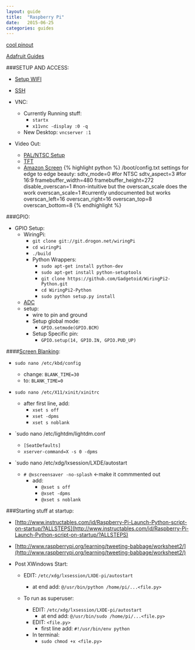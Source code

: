 ```yaml
---
layout: guide
title:  "Raspberry Pi"
date:   2015-06-25
categories: guides
---
```


[cool pinout](http://pi.gadgetoid.com/pinout/pin21_gpio9)

[Adafruit Guides](https://learn.adafruit.com/category/learn-raspberry-pi)

###SETUP AND ACCESS:
* [Setup WIFI](https://learn.adafruit.com/adafruits-raspberry-pi-lesson-3-network-setup/setting-up-wifi-with-occidentalis)
* [SSH](https://learn.adafruit.com/adafruits-raspberry-pi-lesson-6-using-ssh/overview)
* VNC:
    * Currently Running stuff:
        * `startx`
        * `x11vnc -display :0 -q`
    * New Desktop:
        `vncserver :1`
    
* Video Out:
    * [PAL/NTSC Setup](https://learn.adafruit.com/using-a-mini-pal-ntsc-display-with-a-raspberry-pi/configure-and-test)
    * [TFT](https://learn.adafruit.com/user-space-spi-tft-python-library-ili9341-2-8)
    * [Amazon Screen](http://www.amazon.com/review/R2SWCZHX0PXU3T/ref=cm_cr_dp_title?ie=UTF8&ASIN=B006MPRFJQ&nodeID=1077068&store=car)
{% highlight python %}
    /boot/config.txt settings for edge to edge beauty:
    sdtv_mode=0 #for NTSC
    sdtv_aspect=3 #for 16:9
    framebuffer_width=480
    framebuffer_height=272
    disable_overscan=1 #non-intuitive but the overscan_scale does the work
    overscan_scale=1 #currently undocumented but works
    overscan_left=16
    overscan_right=16
    overscan_top=8
    overscan_bottom=8
{% endhighlight %}



###GPIO:
* GPIO Setup:
    * WiringPi:
        * `git clone git://git.drogon.net/wiringPi`
        * `cd wiringPi`
        * `./build`
        * Python Wrappers:
            * `sudo apt-get install python-dev`
            * `sudo apt-get install python-setuptools`
            * `git clone https://github.com/Gadgetoid/WiringPi2-Python.git `
            * `cd WiringPi2-Python`
            * `sudo python setup.py install`
    * [ADC](https://learn.adafruit.com/reading-a-analog-in-and-controlling-audio-volume-with-the-raspberry-pi/script)
    * setup:
        * wire to pin and ground
        * Setup global mode:
            * `GPIO.setmode(GPIO.BCM)`
        * Setup Specific pin:
            * `GPIO.setup(14, GPIO.IN, GPIO.PUD_UP)`

####[Screen Blanking](https://learn.adafruit.com/raspi-animated-gif-picture-frame/making-changes):

* `sudo nano /etc/kbd/config`
    * change: `BLANK_TIME=30`
    * to: `BLANK_TIME=0`

* `sudo nano /etc/X11/xinit/xinitrc`
    * after first line, add:
        * `xset s off`
        * `xset -dpms`
        * `xset s noblank`

* `sudo nano /etc/lightdm/lightdm.conf
    * `[SeatDefaults]`
    * `xserver-command=X -s 0 -dpms`

* `sudo nano /etc/xdg/lxsession/LXDE/autostart
    * `# @xscreensaver -no-splash` <-make it commmented out
        * add:
            * `@xset s off`
            * `@xset -dpms`
            * `@xset s noblank`

###Starting stuff at startup:
* [http://www.instructables.com/id/Raspberry-Pi-Launch-Python-script-on-startup/?ALLSTEPS](http://www.instructables.com/id/Raspberry-Pi-Launch-Python-script-on-startup/?ALLSTEPS)
* [http://www.raspberrypi.org/learning/tweeting-babbage/worksheet2/](http://www.raspberrypi.org/learning/tweeting-babbage/worksheet2/)

* Post XWindows Start:
    * EDIT: `/etc/xdg/lxsession/LXDE-pi/autostart`
        * at end add: `@/usr/bin/python /home/pi/...<file.py>`

    * To run as superuser:
        * EDIT: `/etc/xdg/lxsession/LXDE-pi/autostart`
            * at end add: `@/usr/bin/sudo /home/pi/...<file.py>`
        * EDIT: `<file.py>`
            * first line add: `#!/usr/bin/env python`
        * In terminal:
            * `sudo chmod +x <file.py>`